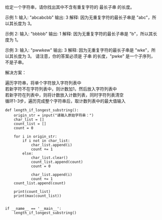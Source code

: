 
给定一个字符串，请你找出其中不含有重复字符的 最长子串 的长度。

示例 1: 输入: "abcabcbb" 输出: 3 解释: 因为无重复字符的最长子串是 "abc"，所以其长度为 3。

示例 2: 输入: "bbbbb" 输出: 1 解释: 因为无重复字符的最长子串是 "b"，所以其长度为 1。

示例 3: 输入: "pwwkew" 输出: 3 解释: 因为无重复字符的最长子串是 "wke"，所以其长度为 3。 请注意，你的答案必须是 子串 的长度，"pwke" 是一个子序列，不是子串。

解决方案：

遍历字符串，将单个字符放入字符列表中  
若新字符不在字符列表中，则计数加1，然后放入字符列表中  
若新字符在列表中，则将计数放入计数列表，同时字符列表清空  
循环1-3步，遍历完成整个字符串后，取计数列表中的最大值输入  



```
def length_if_longest_substring():
    origin_str = input("请输入原始字符串：")
    char_list = []
    count_list = []
    count = 0

    for i in origin_str:
        if i not in char_list:
            char_list.append(i)
            count += 1
        else:
            char_list.clear()
            count_list.append(count)
            count = 0

            char_list.append(i)
            count += 1
    count_list.append(count)

    print(count_list)
    print(max(count_list))


if __name__ == '__main__':
    length_if_longest_substring()
```


